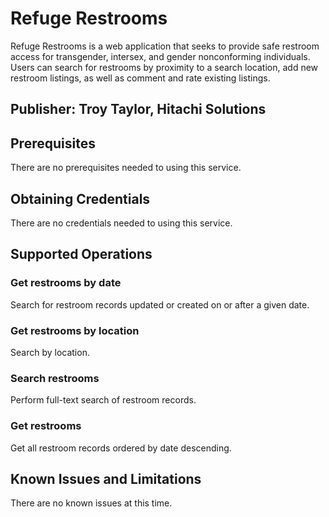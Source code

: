 # Refuge Restrooms
Refuge Restrooms is a web application that seeks to provide safe restroom access for transgender, intersex, and gender nonconforming individuals. Users can search for restrooms by proximity to a search location, add new restroom listings, as well as comment and rate existing listings.

## Publisher: Troy Taylor, Hitachi Solutions

## Prerequisites
There are no prerequisites needed to using this service.

## Obtaining Credentials
There are no credentials needed to using this service.

## Supported Operations
### Get restrooms by date
Search for restroom records updated or created on or after a given date.
### Get restrooms by location
Search by location.
### Search restrooms
Perform full-text search of restroom records.
### Get restrooms
Get all restroom records ordered by date descending.

## Known Issues and Limitations
There are no known issues at this time.
